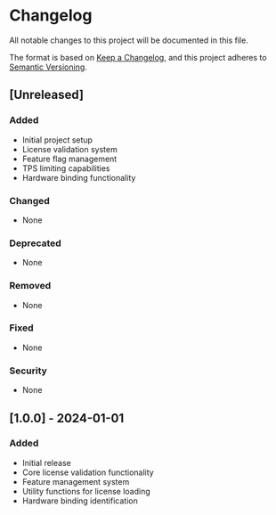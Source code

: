 # Changelog

All notable changes to this project will be documented in this file.

The format is based on [Keep a Changelog](https://keepachangelog.com/en/1.0.0/),
and this project adheres to [Semantic Versioning](https://semver.org/spec/v2.0.0.html).

## [Unreleased]

### Added
- Initial project setup
- License validation system
- Feature flag management
- TPS limiting capabilities
- Hardware binding functionality

### Changed
- None

### Deprecated
- None

### Removed
- None

### Fixed
- None

### Security
- None

## [1.0.0] - 2024-01-01

### Added
- Initial release
- Core license validation functionality
- Feature management system
- Utility functions for license loading
- Hardware binding identification
